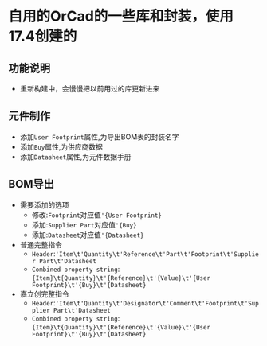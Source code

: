 # 自用的OrCad的一些库和封装，使用17.4创建的
## 功能说明
 * 重新构建中，会慢慢把以前用过的库更新进来

## 元件制作
 - 添加`User Footprint`属性,为导出BOM表的封装名字
 - 添加`Buy`属性,为供应商数据
 - 添加`Datasheet`属性,为元件数据手册

## BOM导出
 - 需要添加的选项
   - 修改:`Footprint`对应值`'{User Footprint}`
   - 添加:`Supplier Part`对应值`'{Buy}`
   - 添加:`Datasheet`对应值`'{Datasheet}`
 - 普通完整指令
   - `Header`:`'Item\t'Quantity\t'Reference\t'Part\t'Footprint\t'Supplier Part\t'Datasheet`
   - `Combined property string`:`{Item}\t{Quantity}\t'{Reference}\t'{Value}\t'{User Footprint}\t'{Buy}\t'{Datasheet}`
 - 嘉立创完整指令
   - `Header`:`'Item\t'Quantity\t'Designator\t'Comment\t'Footprint\t'Supplier Part\t'Datasheet`
   - `Combined property string`:`{Item}\t{Quantity}\t'{Reference}\t'{Value}\t'{User Footprint}\t'{Buy}\t'{Datasheet}`